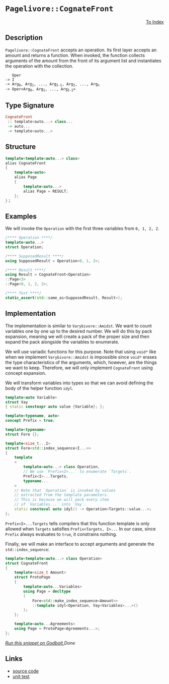 <!-- Copyright 2024 Feng Mofan
SPDX-License-Identifier: Apache-2.0 -->

# `Pagelivore::CognateFront`

<p style='text-align: right;'><a href="../../../facilities/metafunctions.md#pagelivore-cognate-front">To Index</a></p>

## Description

`Pagelivore::CognateFront` accepts an operation.
Its first layer accepts an amount and returns a function.
When invoked, the function collects arguments of the amount from the front of its argument list and instantiates the operation with the collection.

<pre><code>   Oper
-> I
-> Arg<sub>0</sub>, Arg<sub>1</sub>, ..., Arg<sub>I-1</sub>, Arg<sub>I</sub>, ..., Arg<sub>n</sub>
-> Oper&lt;Arg<sub>0</sub>, Arg<sub>1</sub>, ..., Arg<sub>I-1</sub>&gt;</code></pre>

## Type Signature

```Haskell
CognateFront
 :: template<auto...> class...
 -> auto...
 -> template<auto...>
```

## Structure

```C++
template<template<auto...> class>
alias CognateFront
{
    template<auto>
    alias Page
    {
        template<auto...>
        alias Page = RESULT;
    };
}；
```

## Examples

We will invoke the `Operation` with the first three variables from `0, 1, 2, 2`.

```C++
/**** Operation ****/
template<auto...>
struct Operation;

/**** SupposedResult ****/
using SupposedResult = Operation<0, 1, 2>;

/**** Result ****/
using Result = CognateFront<Operation>
::Page<3>
::Page<0, 1, 2, 2>;

/**** Test ****/
static_assert(std::same_as<SupposedResult, Result>);
```

## Implementation

The implementation is similar to `Varybivore::Amidst`.
We want to count variables one by one up to the desired number.
We will do this by pack expansion, meaning we will create a pack of the proper size and then expand the pack alongside the variables to enumerate.

We will use variadic functions for this purpose.
Note that using `void*` like when we implement `Varybivore::Amidst` is impossible since `void*` erases the type characteristics of the arguments, which, however, are the things we want to keep.
Therefore, we will only implement `CognateFront` using concept expansion.

We will transform variables into types so that we can avoid defining the body of the helper function `idyl`.

```C++
template<auto Variable>
struct Vay
{ static constexpr auto value {Variable}; };
```

```C++
template<typename, auto>
concept Prefix = true;

template<typename>
struct Fore {};

template<size_t...I>
struct Fore<std::index_sequence<I...>>
{
    template
    <
        template<auto...> class Operation,
        // We use `Prefix<I>...` to enumerate `Targets`.
        Prefix<I>...Targets,
        typename...
    >
    // Note that `Operation` is invoked by values
    // extracted from the template parameters.
    // This is because we will pack every item
    // of `Variables...` into `Vay`.
    static consteval auto idyl() -> Operation<Targets::value...>;
};
```

`Prefix<I>...Targets` tells compilers that this function template is only allowed when `Targets` satisfies `Prefix<Targets, I>...`
In our case, since `Prefix` always evaluates to `true`, it constrains nothing.

Finally, we will make an interface to accept arguments and generate the `std::index_sequence`:

```C++
template<template<auto...> class Operation>
struct CognateFront
{
    template<size_t Amount>
    struct ProtoPage
    {
        template<auto...Variables>
        using Page = decltype
        (
            Fore<std::make_index_sequence<Amount>>
            ::template idyl<Operation, Vay<Variables>...>()
        );
    };

    template<auto...Agreements>
    using Page = ProtoPage<Agreements...>;
};
```

[*Run this snippet on Godbolt.*](https://godbolt.org/#z:OYLghAFBqd5QCxAYwPYBMCmBRdBLAF1QCcAaPECAMzwBtMA7AQwFtMQByARg9KtQYEAysib0QXACx8BBAKoBnTAAUAHpwAMvAFYTStJg1DIApACYAQuYukl9ZATwDKjdAGFUtAK4sGIAKwAzKSuADJ4DJgAcj4ARpjEIAAcGqQADqgKhE4MHt6%2BAcEZWY4C4ZExLPGJKbaY9qUMQgRMxAR5Pn5BdQ05za0E5dFxCcmpCi1tHQXdEwNDldVjAJS2qF7EyOwcAPQAVAeHR8cnezsmGgCC%2B4cA1AAimGmujMh4mAq3R%2BdXN6f/xx%2BlwuwLMgQiyG8WFuJkCbi8jlohAAnrDsCDzOCGJCvNDYW5kBN0FgqGiMb8jrcAGpMZFfQ5AgiYFhpAxM/FMBGoamtPBMWL0MlXCbELwOHmoq4mADsFluc0cyFuaAYE0wqjSxFunKItwAbmIvJgYbKacQ%2BQLMDL7rC5dbbeTrpTlMRMDRVPSDozmaymOy4QRkc9mGxSNquULLiqtmkCLcXW68B7YfdbgRRVbAlYpRSAXnviC/ntbgBJFn0NiCP05T1nQv5ht1nNOu4AMRIxoLVyZ5b9mbcgeDrEz6OF6bFcfbrpNVmlNqzjp7vv9biyAC9MAB9AgAOj3JcjIontyn/aJIBAESwqk3SgAjkbsf2S3ud2TAqPgbKQbdf2mfWyVpXH%2BMJwj%2BIF/kugEclyr5osqBgKJ8ADyzzENWAikOBEG3DsOy3AA6saXhKDCABsGgJu6%2BIHh%2BcEUWm3KMD4CR9uRGgACqtMAmAEAoJgUW%2BwE4fGrrUXCtHYK%2BXHEDxfFYcJOGDoww5wYpoGfiBeG3FEqBMmmCB%2BuxqGsY0AkaLceCfBEeqoAA1pg6C3LEdIGt4HzYbh%2BHqumTAOI5txUMQqAsAZxpQWxaStMOTLEAoQmXFp%2BEcQgVmWZ88SiCRxoAO65XQtC3FFyB2bcmB6gkdKEMynnaagVDsWaFr0PFe7mZZgjcuZNKooJnkKngSoqmqbnhrqeDoMitAQMstwALTwSZ6FmXCMlyQoF5uUacEfg6UpzntwK5gctweMAzBMq2wWCLW3q9iuEUrjqqA7dgCFMEhtxLRhDCHuO4pnRdmBXbIGLfupj1nngG7brclwsOsgiRiBR7ii6emoMoTA8Z5MrZolImQzBRCvk1/ItcjIkkREwDxtjxoprcWCQspnkgRAbMiae%2BLniALBMA5m5Xuqt6YA%2Brz9vDiMEO%2BmkiSBF6Q5Zk20Pi32NGGPX4mTlr8XRbUfjNnO/ssh0gfaC7NiBRNws9r6XMArrMowfGU7%2B1NGHTPGgam6NEFjONwg7TuVnxr2HRb%2BP1o2DLRyd2CqKwrKdrHx0x0CGJghCUIM3C0ZPK7u3NkWX1oT9t0gjbbh2wbn6o3G6s5BHae3EIXhpMUjkAEofF4tBxl2lwe7Tbcd5k3e9/3Pul6ZTdwqktxcGGZjvlHLc9wofcD6nQ9ZJ7G9b9PgN9iDSNwo3AiRheAf9oEV8gDf%2BIL0vtxmMvq%2BOiXHEfNvXoggNyBNwfSUG0CAvMFDDiAXrNwo9O7oAPv3MMCCZYflNlmDgqxaCcH8LwPwHAtCkFQJwNw1hrDynWJsBmYIeCkAIJoDBqw7IBEkDuDQSQzBmAAJycK4P4NhSQuDSmlNILBHBJC8BYBIDQqQ8EEKIRwXgG1Uh0PwRg0gcBYAwEQCAdYBA0gInIJQNALI6AJCiMOTgqgkhkTmmRSQtxgDICVFIHcZheCOUICQCaeh%2BCCBEGIdgUgZCCEUCodQqjSC6CXjldCaROA8Ewdg3B9DCGcGQgifRcZ6q3CsTYuxDinGLxYWYW4EAPAmPoFqTEXBli8BUVoVYEAkDGLSKYsgFAIAtLaSAYAUg340H7gkDaEBYgpNiBEVoyJ4m8HGcwYgyJkKxG0JgBw0zSDGNDshBgtApkRKwLELwwBq60FoBtbgvAsD8yMOIPZeBXQODwBVM5BD1QrIRNsGhEQmSiIIUiWI6F5keCwCk9MeBJHnNIBVYgsRx6PCucAJERh6GrCoAYYACgqTvByiZPBNDfHCFEOIIJ%2BLQlqBSVE/QhhjCkMsPoPAsQNqQFWKgWMOQzlzSJCmUwlhrBmDkVC80WBGUzR6CsxoLgGDuE8J0PQYQIjDCqKMJexRsgCGmH4ZVmRVUMAWCMRIS87Bir6JMdo0qCgGvqEagQ/Q2i6sVfq2wJr1V6DmLa%2BViwlWrAUBQrYEhEkcBwaQWRvB5E5OsbY%2BxjjnHFNKbgTxVTqG1Noci1YCBMBMCwIkEVTDJCBB3JwwIwiNCSDMJICiGh/BkU4foTg4jSCSMCFwHcZEuBkSSJwgRZF/CSF4QWsiQaUnyMUSAZRyL1FaKaTojJBiOldMqeYtgnBWgsD1NKOaTB3qey4JwncTaXn4CIIKnxsh/FEukCSpQZKIm6DfjEpgcTzn%2BsDcG1JHB0l6IRLcbJuSI2btptu3drDSnlNaZUmEYIzBJvqWoydc6EiGM6SFUDoxIRUu3VwVIAzYrDNGRE2Zky1n4fmYs5ZqyIUbJdlsnZKT9mHOOactZlyqU3IIfge5jgnkpNecgd5ayvn1BSX8gFyIgXbAIaC8FNCoUwqUHC5jNMx2ouxhirFOK1n4tPYE89shSXhIITeylSLuVWFpX84VzLWUCHZZywI9xjO8v5QkQVHx4BestQ85wEBXDOqXnKioeq9AqsaD59IWrGh2qWBa3o1qnVmo1aKjzTQTURaVY6gYIXXWDHdQFmpawNi%2Bty6I59g7OBhryfY1DW6d17tjQekg4HG1QZTaQNNGbRgitEXWhtO7i3Sn8JwoRgQS1lp7QOiJQ7bAjuTaoxpE6kC6MyQhuDxAF3bGXfklgCg9RKj1ABwCEx3F1aPUvDThKtPBPkJevTOgQDBDvQ%2BhJNaA3JPG2k6dWSGqqA21tnbe2%2BwTGA0htpDXAhNZm%2Bo5pQPKlLah6MbbHdNy7c4ZufbBBNxffPXQbDlBcMEKI7smh%2BOSNirWRRwQVHdmscwAco5YgGMQqY9csTFy7lGs4xE7jvGIX8Z%2BbwITkzRMgvNJJ3g0nYXMnk0i8HSn0WYswNi4M6mT1nYkNpkJV3yW3cM9Snlpn6XmcIZZ1UnAdjnns5YPlIaBUTRc0yhL4qvOSpC35hVkXQslByCFoLOQUsOsNYlm1pr8jxf940QPvuXWxeD5H%2BY2X7V%2Bry5QhPRWXtyNKxj24m3tv6j%2B0yAHEA42HoazUupzXWuZsoP6rrIAuE7kCIEfwfCe3SPr9KNtY208KMm6OmbjCQCSH8PmwR0ppFJEkDwrg7CzD9tEYEVPIbOCl9709txHeF9d%2Bg8sVYUKsjOEkEAA%3D)$Done$

## Links

- [source code](../../../../conceptrodon/descend/pagelivore/cognate_front.hpp)
- [unit test](../../../../tests/unit/metafunctions/pagelivore/cognate_front.test.hpp)
